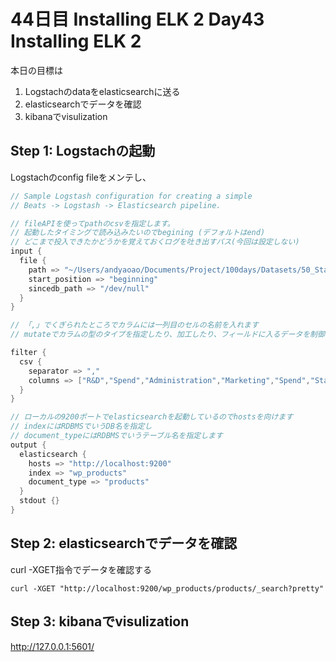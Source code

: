 # 44日目 Installing ELK 2 Day43 Installing ELK 2

本日の目標は
1. Logstachのdataをelasticsearchに送る
2. elasticsearchでデータを確認
3. kibanaでvisulization

## Step 1: Logstachの起動
Logstachのconfig fileをメンテし、

```java
// Sample Logstash configuration for creating a simple
// Beats -> Logstash -> Elasticsearch pipeline.

// fileAPIを使ってpathのcsvを指定します。
// 起動したタイミングで読み込みたいのでbegining (デフォルトはend)
// どこまで投入できたかどうかを覚えておくログを吐き出すパス(今回は設定しない)
input {
  file {
    path => "~/Users/andyaoao/Documents/Project/100days/Datasets/50_Startups.csv"
    start_position => "beginning"
    sincedb_path => "/dev/null"
  }
}

// 「,」でくぎられたところでカラムには一列目のセルの名前を入れます
// mutateでカラムの型のタイプを指定したり、加工したり、フィールドに入るデータを制御したりすることができます。

filter {
  csv {
    separator => ","
    columns => ["R&D","Spend","Administration","Marketing","Spend","State","Profit"]
  }
}

// ローカルの9200ポートでelasticsearchを起動しているのでhostsを向けます
// indexにはRDBMSでいうDB名を指定し
// document_typeにはRDBMSでいうテーブル名を指定します
output {
  elasticsearch {
    hosts => "http://localhost:9200"
    index => "wp_products"
    document_type => "products"
  }
  stdout {}
}
```

## Step 2: elasticsearchでデータを確認

curl -XGET指令でデータを確認する

```console
curl -XGET "http://localhost:9200/wp_products/products/_search?pretty"

```

## Step 3: kibanaでvisulization

http://127.0.0.1:5601/
